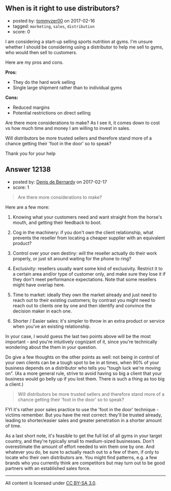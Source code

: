 ## When is it right to use distributors?

- posted by: [tommyzer00](https://stackexchange.com/users/7243999/tommyzer00) on 2017-02-16
- tagged: `marketing`, `sales`, `distribution`
- score: 0

I am considering a start-up selling sports nutrition at gyms. I'm unsure whether I should be considering using a distributor to help me sell to gyms, who would then sell to customers. 

Here are my pros and cons.

**Pros:**

 - They do the hard work selling
 - Single large shipment rather than to individual gyms

**Cons:**

 - Reduced margins
 - Potential restrictions on direct selling

Are there more considerations to make? As I see it, it comes down to cost vs how much time and money I am willing to invest in sales.

Will distributors be more trusted sellers and therefore stand more of a chance getting their 'foot in the door' so to speak?

Thank you for your help


## Answer 12138

- posted by: [Denis de Bernardy](https://stackexchange.com/users/182468/denis-de-bernardy) on 2017-02-17
- score: 1

> Are there more considerations to make?

Here are a few more:

1. Knowing what your customers need and want straight from the horse's mouth, and getting their feedback to boot.

2. Cog in the machinery: if you don't own the client relationship, what prevents the reseller from locating a cheaper supplier with an equivalent product?

3. Control over your own destiny: will the reseller actually do their work properly, or just sit around waiting for the phone to ring?

4. Exclusivity: resellers usually want some kind of exclusivity. Restrict it to a certain area and/or type of customer only, and make sure they lose it if they don't meet performance expectations. Note that some resellers might have overlap here.

4. Time to market: ideally they own the market already and just need to reach out to their existing customers; by contrast you might need to reach out to clients one by one and then identify and convince the decision maker in each one.

5. Shorter / Easier sales: it's simpler to throw in an extra product or service when you've an existing relationship.

In your case, I would guess the last two points above will be the most important - and you're intuitively cognizant of it, since you're technically wondering about the them in your question.

Do give a few thoughts on the other points as well: not being in control of your own clients can be a tough spot to be in at times, when 90% of your business depends on a distributor who tells you "tough luck we're moving on". (As a more general rule, strive to avoid having so big a client that your business would go belly up if you lost them. There _is_ such a thing as too big a client.)

> Will distributors be more trusted sellers and therefore stand more of a chance getting their 'foot in the door' so to speak?

FYI it's rather poor sales practice to use the 'foot in the door' technique - victims remember. But you have the rest correct: they'll be trusted already, leading to shorter/easier sales and greater penetration in a shorter amount of time.

As a last short note, it's feasible to get the full list of all gyms in your target country, and they're typically small to medium-sized businesses. Don't overestimate the amount of effort needed to win them one by one. And whatever you do, be sure to actually reach out to a few of them, if only to locate who their own distributors are. You might find patterns, e.g. a few brands who you currently think are competitors but may turn out to be good partners with an established sales force.



---

All content is licensed under [CC BY-SA 3.0](https://creativecommons.org/licenses/by-sa/3.0/).
